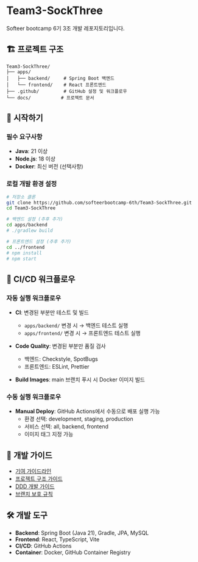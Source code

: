 # Team3-SockThree

Softeer bootcamp 6기 3조 개발 레포지토리입니다.

## 🏗️ 프로젝트 구조

```
Team3-SockThree/
├── apps/
│   ├── backend/     # Spring Boot 백엔드
│   └── frontend/    # React 프론트엔드
├── .github/         # GitHub 설정 및 워크플로우
└── docs/           # 프로젝트 문서
```

## 🚀 시작하기

### 필수 요구사항

- **Java**: 21 이상
- **Node.js**: 18 이상
- **Docker**: 최신 버전 (선택사항)

### 로컬 개발 환경 설정

```bash
# 저장소 클론
git clone https://github.com/softeerbootcamp-6th/Team3-SockThree.git
cd Team3-SockThree

# 백엔드 설정 (추후 추가)
cd apps/backend
# ./gradlew build

# 프론트엔드 설정 (추후 추가)
cd ../frontend
# npm install
# npm start
```

## 🔄 CI/CD 워크플로우

### 자동 실행 워크플로우

- **CI**: 변경된 부분만 테스트 및 빌드
  - `apps/backend/` 변경 시 → 백엔드 테스트 실행
  - `apps/frontend/` 변경 시 → 프론트엔드 테스트 실행

- **Code Quality**: 변경된 부분만 품질 검사
  - 백엔드: Checkstyle, SpotBugs
  - 프론트엔드: ESLint, Prettier

- **Build Images**: main 브랜치 푸시 시 Docker 이미지 빌드

### 수동 실행 워크플로우

- **Manual Deploy**: GitHub Actions에서 수동으로 배포 실행 가능
  - 환경 선택: development, staging, production
  - 서비스 선택: all, backend, frontend
  - 이미지 태그 지정 가능

## 📝 개발 가이드

- [기여 가이드라인](CONTRIBUTING.md)
- [프로젝트 구조 가이드](.github/PROJECT_STRUCTURE.md)
- [DDD 개발 가이드](.github/DDD_GUIDE.md)
- [브랜치 보호 규칙](.github/BRANCH_PROTECTION.md)

## 🛠️ 개발 도구

- **Backend**: Spring Boot (Java 21), Gradle, JPA, MySQL
- **Frontend**: React, TypeScript, Vite
- **CI/CD**: GitHub Actions
- **Container**: Docker, GitHub Container Registry
